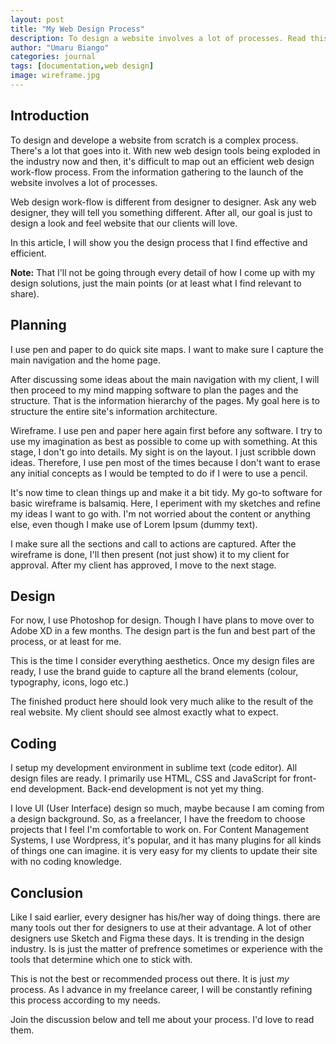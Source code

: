 ```yaml
---
layout: post
title: "My Web Design Process"
description: To design a website involves a lot of processes. Read this post to learn about my web design process and get insights into how I come up with design solutions.
author: "Umaru Biango"
categories: journal
tags: [documentation,web design]
image: wireframe.jpg
---
```

## Introduction

To design and develope a website from scratch is a complex process. There's a lot that goes into it. With new
web design tools being exploded in the industry now and then, it's difficult to map out an efficient web design
work-flow process. From the information gathering to the launch of the website involves a lot of processes.

Web design work-flow is different from designer to designer. Ask any web designer, they will tell you something
different. After all, our goal is just to design a look and feel website that our clients will love.

In this article, I will show you the design process that I find effective and efficient. 

**Note:** That I'll not be going through every detail of how I come up with my design solutions, just the main
points (or at least what I find relevant to share).

## Planning

I use pen and paper to do quick site maps. I want to make sure I capture the main navigation and the home page.

After discussing some ideas about the main navigation with my client, I will then proceed to my mind mapping software to plan the pages and the structure. That is the information hierarchy of the pages. My goal here is to structure the entire site's information architecture.

Wireframe. I use pen and paper here again first before any software. I try to use my imagination as best as possible to come up with something. At this stage, I don't go into details. My sight is on the layout. I just scribble down ideas. Therefore, I use pen most of the times because I don't want to erase any initial concepts as I would be tempted to do if I were to use a pencil.

It's now time to clean things up and make it a bit tidy. My go-to software for basic wireframe is balsamiq. Here, I eperiment with my sketches and refine my ideas I want to go with. I'm not worried about the content or anything else, even though I make use of Lorem Ipsum (dummy text). 

I make sure all the sections and call to actions are captured. After the wireframe is done, I'll then present (not just show) it to my client for approval. After my client has approved, I move to the next stage.

## Design

For now, I use Photoshop for design. Though I have plans to move over to Adobe XD in a few months. The design part is the fun and best part of the process, or at least for me.

This is the time I consider everything aesthetics. Once my design files are ready, I use the brand guide to capture all the brand elements (colour, typography, icons, logo etc.)

The finished product here should look very much alike to the result of the real website. My client should see almost exactly what to expect. 

## Coding

I setup my development environment in sublime text (code editor). All design files are ready. I primarily use HTML, CSS and JavaScript for front-end development. Back-end development is not yet my thing.

I love UI (User Interface) design so much, maybe because I am coming from a design background. So, as a freelancer, I have the freedom to choose projects that I feel I'm comfortable to work on. For Content Management Systems, I use Wordpress, it's popular, and it has many plugins for all kinds of things one can imagine. it is very easy for my clients to update their site with no coding knowledge.

## Conclusion

Like I said earlier, every designer has his/her way of doing things. there are many tools out ther for designers to use at their advantage. A lot of other designers use Sketch and Figma these days. It is trending in the design industry. Is is just the matter of prefrence sometimes or experience with the tools that determine which one to stick with.

This is not the best or recommended process out there. It is just _my_ process. As I advance in my freelance career, I will be constantly refining this process according to my needs. 

Join the discussion below and tell me about your process. I'd love to read them.
